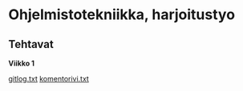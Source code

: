 # Ohjelmistotekniikka, harjoitustyo

## Tehtavat

**Viikko 1**

[gitlog.txt](https://github.com/Sinecos/ot-harjoitustyo/blob/master/laskarit/viikko1/gitlog.txt)
[komentorivi.txt](https://github.com/Sinecos/ot-harjoitustyo/blob/master/laskarit/viikko1/komentorivi.txt)
